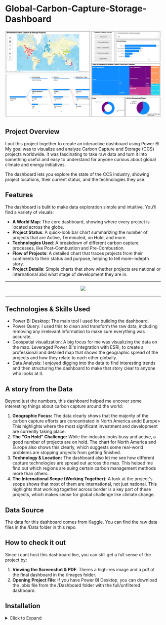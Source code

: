 # Global-Carbon-Capture-Storage-Dashboard

<p align="center">
  <img src="Images/Global CCS Map Dashboard.jpg" width="1000"/>
<p/>
  
## Project Overview
I put this project together to create an interactive dashboard using Power BI. My goal was to visualize and analyze Carbon Capture and Storage (CCS) projects worldwide. It was fascinating to take raw data and turn it into something useful and easy to understand for anyone curious about global climate and energy initiatives.

The dashboard lets you explore the state of the CCS industry, showing project locations, their current status, and the technologies they use.

## Features
The dashboard is bulit to make data exploration simple and intuitive. You'll find a variety of visuals:
* **A World Map**: The core dashboard, showing where every project is located across the globe.
* **Project Status**: A quick-look bar chart summarizing the number of projects that are Active, Terminated, on Hold, and more.
* **Technologies Used**: A breakdown of different carbon capture processes, like Post-Combustion and Pre-Combustion.
* **Flow of Projects**: A detailed chart that traces projects from their continents to their status and purpose, helping to tell more-indepth story.
* **Project Details**: Simple charts that show whether projects are national or international abd what stage of development they are in.

---
<p align="center">
  <img src="Images/Global CCS Map Dashboard.gif" width="1000"/>
<p/>

---

## Technologies & Skills Used
* Power BI Desktop: The main tool I used for building the dashboard.
* Power Query: I used this to clean and transform the raw data, including removing any irrelevant information to make sure everything was accurate.
* Geospatial visualization: A big focus for me was visualizing the data on the map. Leveraged Power BI's integration with ESRI, to create a professional and detailed map that shows the geographic spread of the projects and how they relate to each other globally.
* Data Analysis: I enjoyed digging into the data to find interesting trends and then structuring the dashboard to make that story clear to anyone who looks at it.

## A story from the Data
Beyond just the numbers, this dashboard helped me uncover some interesting things about carbon capture around the world:
1. **Geographic Focus:** The data clearly shows that the majority of the carbon capture efforts are concentrated in North America andd Europe> This highlights where the most significant investment and development are currently taking place.
2. **The "On Hold" Challenge:** While the industry looks busy and active, a good number of projects are on hold. The chart for North America and Europe also shows this clearly, which suggests some real-world problems are stopping projects from getting finished.
3. **Technology & Location:** The dashboard also let me see how different capture technologies are spread out across the map. This helped me find out which regions are suing certain carbon management methods more than others.
4. **The International Scope (Working Together):** A look at the project's scope shows that most of them are international, not just national. This highlights that working together across border is a key part of these projects, which makes sense for global challenge like climate change.


## Data Source
The data for this dashboard comes from Kaggle. You can find the raw data files in the /Data folder in this repo.

## How to check it out
Since i cant host this dashboard live, you can  still get a full sense of the project by:
1. **Viewing the Screenshot & PDF**: Theres a high-res image and a pdf of the final dashboard in the /Images folder.
2. **Opening Project File**: If you have Power BI Desktop, you can download the .pbix file from the /Dashboard folder with the full/unfiltered dashboard.

## Installation 
<details>
  <summary>Click to Expand</summary>
To explore this project yourself, just download and install Power BI Desktop.
  
1. Clone this repository to your computer
2. Open the Carbon Capture Dashboard.pbix file in Power BI Desktop.

</details>

